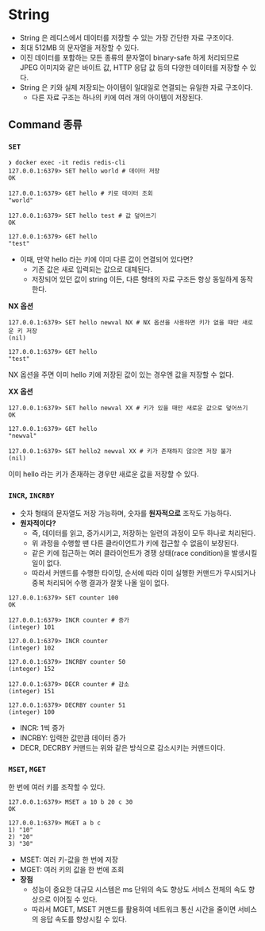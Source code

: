 # String 
- String 은 레디스에서 데이터를 저장할 수 있는 가장 간단한 자료 구조이다.
- 최대 512MB 의 문자열을 저장할 수 있다.
- 이진 데이터를 포함하는 모든 종류의 문자열이 binary-safe 하게 처리되므로 JPEG 이미지와 같은 바이트 값, HTTP 응답 값 등의 다양한 데이터를 저장할 수 있다.
- String 은 키와 실제 저장되는 아이템이 일대일로 연결되는 유일한 자료 구조이다.
    - 다른 자료 구조는 하나의 키에 여러 개의 아이템이 저장된다.

## Command 종류
### `SET` 
```shell
❯ docker exec -it redis redis-cli
127.0.0.1:6379> SET hello world # 데이터 저장
OK

127.0.0.1:6379> GET hello # 키로 데이터 조회
"world"

127.0.0.1:6379> SET hello test # 값 덮어쓰기
OK

127.0.0.1:6379> GET hello
"test"
```
- 이때, 만약 hello 라는 키에 이미 다른 값이 연결되어 있다면?
    - 기존 값은 새로 입력되는 값으로 대체된다.
    - 저장되어 있던 값이 string 이든, 다른 형태의 자료 구조든 항상 동일하게 동작한다.

**NX 옵션**
```shell
127.0.0.1:6379> SET hello newval NX # NX 옵션을 사용하면 키가 없을 때만 새로운 키 저장
(nil)

127.0.0.1:6379> GET hello
"test"
```
NX 옵션을 주면 이미 hello 키에 저장된 값이 있는 경우엔 값을 저장할 수 없다. 

**XX 옵션**
```shell
127.0.0.1:6379> SET hello newval XX # 키가 있을 때만 새로운 값으로 덮어쓰기
OK

127.0.0.1:6379> GET hello
"newval"

127.0.0.1:6379> SET hello2 newval XX # 키가 존재하지 않으면 저장 불가
(nil)
```
이미 hello 라는 키가 존재하는 경우만 새로운 값을 저장할 수 있다.

### `INCR`, `INCRBY`
- 숫자 형태의 문자열도 저장 가능하며, 숫자를 **원자적으로** 조작도 가능하다. 
- **원자적이다?**
    - 즉, 데이터를 읽고, 증가시키고, 저장하는 일련의 과정이 모두 하나로 처리된다.
    - 위 과정을 수행할 땐 다른 클라이언트가 키에 접근할 수 없음이 보장된다.
    - 같은 키에 접근하는 여러 클라이언트가 경쟁 상태(race condition)을 발생시킬 일이 없다.
    - 따라서 커맨드를 수행한 타이밍, 순서에 따라 이미 실행한 커맨드가 무시되거나 중복 처리되어 수행 결과가 잘못 나올 일이 없다.
```shell
127.0.0.1:6379> SET counter 100
OK

127.0.0.1:6379> INCR counter # 증가
(integer) 101

127.0.0.1:6379> INCR counter
(integer) 102

127.0.0.1:6379> INCRBY counter 50
(integer) 152

127.0.0.1:6379> DECR counter # 감소
(integer) 151

127.0.0.1:6379> DECRBY counter 51
(integer) 100
```
- INCR: 1씩 증가
- INCRBY: 입력한 값만큼 데이터 증가
- DECR, DECRBY 커맨드는 위와 같은 방식으로 감소시키는 커맨드이다.

### `MSET`, `MGET`
한 번에 여러 키를 조작할 수 있다.
```shell
127.0.0.1:6379> MSET a 10 b 20 c 30
OK

127.0.0.1:6379> MGET a b c
1) "10"
2) "20"
3) "30"
```
- MSET: 여러 키-값을 한 번에 저장
- MGET: 여러 키의 값을 한 번에 조회
- **장점**
    - 성능이 중요한 대규모 시스템은 ms 단위의 속도 향상도 서비스 전체의 속도 향상으로 이어질 수 있다. 
    - 따라서 MGET, MSET 커맨드를 활용하여 네트워크 통신 시간을 줄이면 서비스의 응답 속도를 향상시킬 수 있다.


